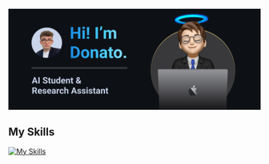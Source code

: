 ![Logo](img//README.png)

## My Skills
[![My Skills](https://skillicons.dev/icons?i=linux,c,cpp,java,mysql,py,pytorch,tensorflow,html,md,git,github,docker,vscode,eclipse)](https://skillicons.dev)
